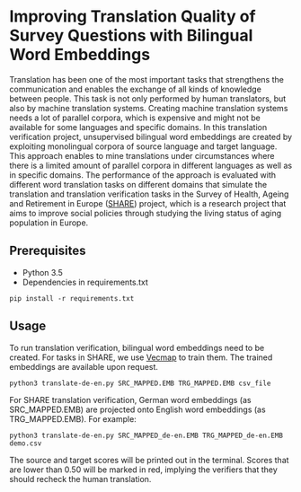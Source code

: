 # Improving Translation Quality of Survey Questions with Bilingual Word Embeddings

Translation has been one of the most important tasks that strengthens the communication and enables the exchange of all kinds of knowledge between people.
This task is not only performed by human translators, but also by machine translation systems. Creating machine translation systems needs a lot of parallel corpora, 
which is expensive and might not be available for some languages and specific domains.
In this translation verification project, unsupervised bilingual word embeddings are created by exploiting monolingual corpora of source language and target language.
This approach enables to mine translations under circumstances where there is a limited amount of parallel corpora in different languages as well as in specific domains. The performance of the approach is evaluated with different word translation tasks on different domains that simulate the translation and translation verification tasks in the Survey of Health, Ageing and Retirement in Europe ([SHARE](http://www.share-project.org/home0.html)) project, which is a research project that aims to improve social policies through studying the living status of aging population in Europe.


## Prerequisites

* Python 3.5 
* Dependencies in requirements.txt

```
pip install -r requirements.txt
```

## Usage

To run translation verification, bilingual word embeddings need to be created. For tasks in SHARE, we use [Vecmap](https://github.com/artetxem/vecmap) to train them. The trained embeddings
are available upon request.

```
python3 translate-de-en.py SRC_MAPPED.EMB TRG_MAPPED.EMB csv_file
```

For SHARE translation verification, German word embeddings (as SRC_MAPPED.EMB) are projected onto English word embeddings (as TRG_MAPPED.EMB). For example:

```
python3 translate-de-en.py SRC_MAPPED_de-en.EMB TRG_MAPPED_de-en.EMB demo.csv

```

The source and target scores will be printed out in the terminal. Scores that are lower than 0.50 will be marked in red, implying the verifiers that they should recheck the human translation.



